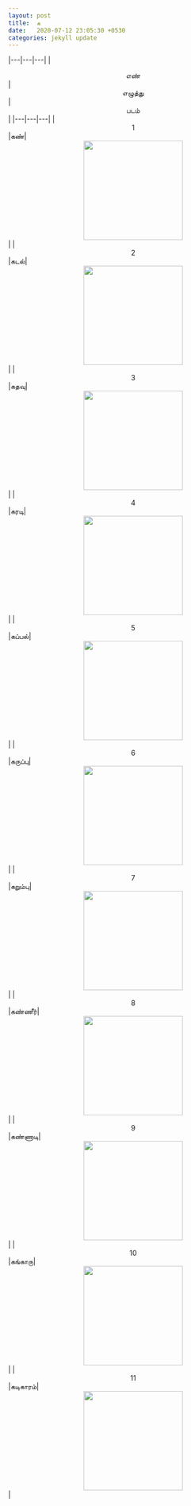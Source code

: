 ```yaml
---
layout: post
title:  க
date:   2020-07-12 23:05:30 +0530
categories: jekyll update
---
```


|---|---|---|
|<center>எண்</center>|<center>எழுத்து</center>|<center>படம்</center>|
|---|---|---|
|<center>1</center>|<span class="err">கண்</span>|<center><img src="/assets/க/eyes.jpeg" width="200"></center>|
|<center>2</center>|<span class="err">கடல்</span>|<center><img src="/assets/க/beach.jpeg" width="200"></center>|
|<center>3</center>|<span class="err">கதவு</span>|<center><img src="/assets/க/kathavu.png" width="200"></center>|
|<center>4</center>|<span class="err">கரடி</span>|<center><img src="/assets/க/karadi.png" width="200"></center>|
|<center>5</center>|<span class="err">கப்பல்</span>|<center><img src="/assets/க/kappal.png" width="200"></center>|
|<center>6</center>|<span class="err">கருப்பு</span>|<center><img src="/assets/க/karuppu.png" width="200"></center>|
|<center>7</center>|<span class="err">கறும்பு</span>|<center><img src="/assets/க/karumbu.png" width="200"></center>|
|<center>8</center>|<span class="err">கண்ணீர்</span>|<center><img src="/assets/க/kanneer.png" width="200"></center>|
|<center>9</center>|<span class="err">கண்ணாடி</span>|<center><img src="/assets/க/kannadi.png" width="200"></center>|
|<center>10</center>|<span class="err">கங்காரு</span>|<center><img src="/assets/க/kangaaru.png" width="200"></center>|
|<center>11</center>|<span class="err">கடிகாரம்</span>|<center><img src="/assets/க/kadikaram.png" width="200"></center>|


<div class="highlight" align="center">
